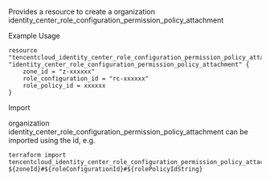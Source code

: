 Provides a resource to create a organization identity_center_role_configuration_permission_policy_attachment

Example Usage

```hcl
resource "tencentcloud_identity_center_role_configuration_permission_policy_attachment" "identity_center_role_configuration_permission_policy_attachment" {
    zone_id = "z-xxxxxx"
    role_configuration_id = "rc-xxxxxx"
    role_policy_id = xxxxxx
}
```

Import

organization identity_center_role_configuration_permission_policy_attachment can be imported using the id, e.g.

```
terraform import tencentcloud_identity_center_role_configuration_permission_policy_attachment.identity_center_role_configuration_permission_policy_attachment ${zoneId}#${roleConfigurationId}#${rolePolicyIdString}
```

